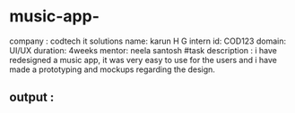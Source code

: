 # music-app-
company : codtech it solutions 
name: karun H G
intern id: COD123
domain: UI/UX 
duration: 4weeks
mentor: neela santosh
#task description : i have redesigned a music app, it was very easy to use for the users and i have made a prototyping and mockups regarding the design.

## output : 

